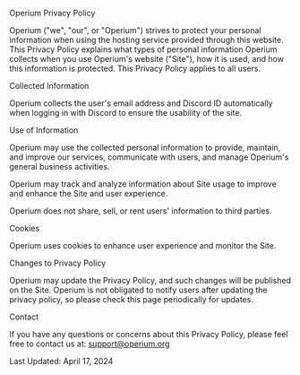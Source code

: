 Operium Privacy Policy

Operium ("we", "our", or "Operium") strives to protect your personal information when using the hosting service provided through this website. This Privacy Policy explains what types of personal information Operium collects when you use Operium's website ("Site"), how it is used, and how this information is protected. This Privacy Policy applies to all users.

Collected Information

Operium collects the user's email address and Discord ID automatically when logging in with Discord to ensure the usability of the site.

Use of Information

Operium may use the collected personal information to provide, maintain, and improve our services, communicate with users, and manage Operium's general business activities.

Operium may track and analyze information about Site usage to improve and enhance the Site and user experience.

Operium does not share, sell, or rent users' information to third parties.

Cookies

Operium uses cookies to enhance user experience and monitor the Site.

Changes to Privacy Policy

Operium may update the Privacy Policy, and such changes will be published on the Site. Operium is not obligated to notify users after updating the privacy policy, so please check this page periodically for updates.

Contact

If you have any questions or concerns about this Privacy Policy, please feel free to contact us at: support@operium.org

Last Updated: April 17, 2024

